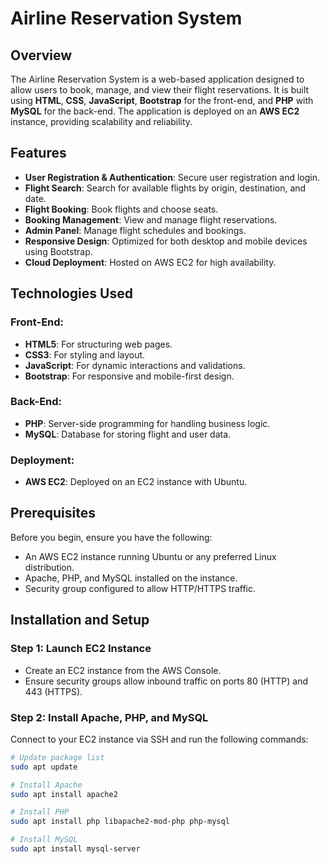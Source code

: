 # Airline Reservation System

## Overview

The Airline Reservation System is a web-based application designed to allow users to book, manage, and view their flight reservations. It is built using **HTML**, **CSS**, **JavaScript**, **Bootstrap** for the front-end, and **PHP** with **MySQL** for the back-end. The application is deployed on an **AWS EC2** instance, providing scalability and reliability.

## Features

- **User Registration & Authentication**: Secure user registration and login.
- **Flight Search**: Search for available flights by origin, destination, and date.
- **Flight Booking**: Book flights and choose seats.
- **Booking Management**: View and manage flight reservations.
- **Admin Panel**: Manage flight schedules and bookings.
- **Responsive Design**: Optimized for both desktop and mobile devices using Bootstrap.
- **Cloud Deployment**: Hosted on AWS EC2 for high availability.

## Technologies Used

### Front-End:
- **HTML5**: For structuring web pages.
- **CSS3**: For styling and layout.
- **JavaScript**: For dynamic interactions and validations.
- **Bootstrap**: For responsive and mobile-first design.

### Back-End:
- **PHP**: Server-side programming for handling business logic.
- **MySQL**: Database for storing flight and user data.

### Deployment:
- **AWS EC2**: Deployed on an EC2 instance with Ubuntu.

## Prerequisites

Before you begin, ensure you have the following:
- An AWS EC2 instance running Ubuntu or any preferred Linux distribution.
- Apache, PHP, and MySQL installed on the instance.
- Security group configured to allow HTTP/HTTPS traffic.

## Installation and Setup

### Step 1: Launch EC2 Instance
- Create an EC2 instance from the AWS Console.
- Ensure security groups allow inbound traffic on ports 80 (HTTP) and 443 (HTTPS).

### Step 2: Install Apache, PHP, and MySQL
Connect to your EC2 instance via SSH and run the following commands:

```bash
# Update package list
sudo apt update

# Install Apache
sudo apt install apache2

# Install PHP
sudo apt install php libapache2-mod-php php-mysql

# Install MySQL
sudo apt install mysql-server
